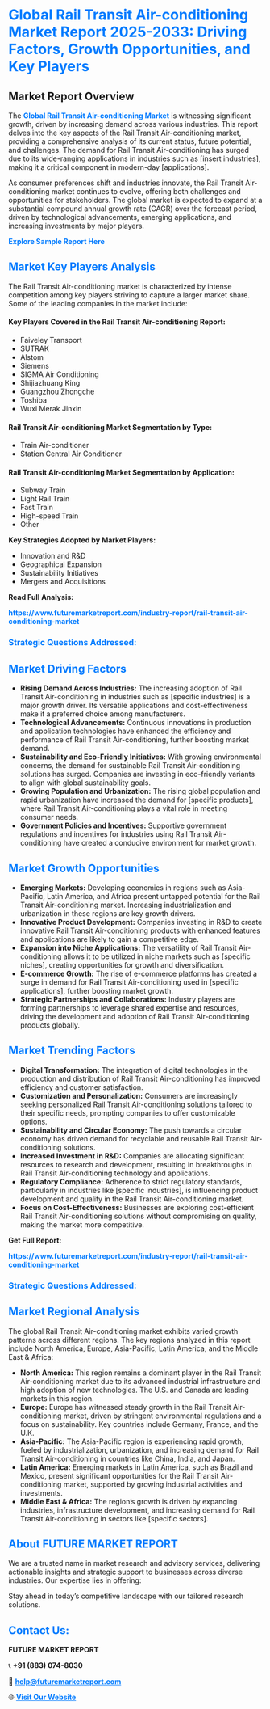 <h1 style="color: #007BFF;">Global Rail Transit Air-conditioning Market Report 2025-2033: Driving Factors, Growth Opportunities, and Key Players</h1>

<section id="overview">
<h2>Market Report Overview</h2>
<p>The <a href="https://www.futuremarketreport.com/industry-report/rail-transit-air-conditioning-market" style="color: #007BFF; text-decoration: none;"><strong>Global Rail Transit Air-conditioning Market</strong></a> is witnessing significant growth, driven by increasing demand across various industries. This report delves into the key aspects of the Rail Transit Air-conditioning market, providing a comprehensive analysis of its current status, future potential, and challenges. The demand for Rail Transit Air-conditioning has surged due to its wide-ranging applications in industries such as [insert industries], making it a critical component in modern-day [applications].</p>
<p>As consumer preferences shift and industries innovate, the Rail Transit Air-conditioning market continues to evolve, offering both challenges and opportunities for stakeholders. The global market is expected to expand at a substantial compound annual growth rate (CAGR) over the forecast period, driven by technological advancements, emerging applications, and increasing investments by major players.</p>
</section>

<section id="overview">
<p><a href="https://www.futuremarketreport.com/request-sample/reportId=52078" style="color: #007BFF; text-decoration: none;"><strong>Explore Sample Report Here</strong></a></p>
</section>

<section id="key-players">
<h2 style="color: #007BFF;">Market Key Players Analysis</h2>
<p>The Rail Transit Air-conditioning market is characterized by intense competition among key players striving to capture a larger market share. Some of the leading companies in the market include:</p>
<h4>Key Players Covered in the Rail Transit Air-conditioning Report:</h4>
<ul><li>Faiveley Transport</li><li>SUTRAK</li><li>Alstom</li><li>Siemens</li><li>SIGMA Air Conditioning</li><li>Shijiazhuang King</li><li>Guangzhou Zhongche</li><li>Toshiba</li><li>Wuxi Merak Jinxin</li></ul>
<h4>Rail Transit Air-conditioning Market Segmentation by Type:</h4>
<ul><li>Train Air-conditioner</li><li>Station Central Air Conditioner</li></ul>

<h4>Rail Transit Air-conditioning Market Segmentation by Application:</h4>
<ul><li>Subway Train</li><li>Light Rail Train</li><li>Fast Train</li><li>High-speed Train</li><li>Other</li></ul>
<p><strong>Key Strategies Adopted by Market Players:</strong></p>
<ul>
<li>Innovation and R&D</li>
<li>Geographical Expansion</li>
<li>Sustainability Initiatives</li>
<li>Mergers and Acquisitions</li>
</ul>
</section>

<section>
<p><strong>Read Full Analysis: </strong></p><a href="https://www.futuremarketreport.com/industry-report/rail-transit-air-conditioning-market" style="color: #007BFF; text-decoration: none;"><strong>https://www.futuremarketreport.com/industry-report/rail-transit-air-conditioning-market</strong></a>
<h3 style="color: #007BFF;">Strategic Questions Addressed:</h3>
</section>

<section id="driving-factors">
<h2 style="color: #007BFF;">Market Driving Factors</h2>
<ul>
<li><strong>Rising Demand Across Industries:</strong> The increasing adoption of Rail Transit Air-conditioning in industries such as [specific industries] is a major growth driver. Its versatile applications and cost-effectiveness make it a preferred choice among manufacturers.</li>
<li><strong>Technological Advancements:</strong> Continuous innovations in production and application technologies have enhanced the efficiency and performance of Rail Transit Air-conditioning, further boosting market demand.</li>
<li><strong>Sustainability and Eco-Friendly Initiatives:</strong> With growing environmental concerns, the demand for sustainable Rail Transit Air-conditioning solutions has surged. Companies are investing in eco-friendly variants to align with global sustainability goals.</li>
<li><strong>Growing Population and Urbanization:</strong> The rising global population and rapid urbanization have increased the demand for [specific products], where Rail Transit Air-conditioning plays a vital role in meeting consumer needs.</li>
<li><strong>Government Policies and Incentives:</strong> Supportive government regulations and incentives for industries using Rail Transit Air-conditioning have created a conducive environment for market growth.</li>
</ul>
</section>

<section id="growth-opportunities">
<h2 style="color: #007BFF;">Market Growth Opportunities</h2>
<ul>
<li><strong>Emerging Markets:</strong> Developing economies in regions such as Asia-Pacific, Latin America, and Africa present untapped potential for the Rail Transit Air-conditioning market. Increasing industrialization and urbanization in these regions are key growth drivers.</li>
<li><strong>Innovative Product Development:</strong> Companies investing in R&D to create innovative Rail Transit Air-conditioning products with enhanced features and applications are likely to gain a competitive edge.</li>
<li><strong>Expansion into Niche Applications:</strong> The versatility of Rail Transit Air-conditioning allows it to be utilized in niche markets such as [specific niches], creating opportunities for growth and diversification.</li>
<li><strong>E-commerce Growth:</strong> The rise of e-commerce platforms has created a surge in demand for Rail Transit Air-conditioning used in [specific applications], further boosting market growth.</li>
<li><strong>Strategic Partnerships and Collaborations:</strong> Industry players are forming partnerships to leverage shared expertise and resources, driving the development and adoption of Rail Transit Air-conditioning products globally.</li>
</ul>
</section>

<section id="trending-factors">
<h2 style="color: #007BFF;">Market Trending Factors</h2>
<ul>
<li><strong>Digital Transformation:</strong> The integration of digital technologies in the production and distribution of Rail Transit Air-conditioning has improved efficiency and customer satisfaction.</li>
<li><strong>Customization and Personalization:</strong> Consumers are increasingly seeking personalized Rail Transit Air-conditioning solutions tailored to their specific needs, prompting companies to offer customizable options.</li>
<li><strong>Sustainability and Circular Economy:</strong> The push towards a circular economy has driven demand for recyclable and reusable Rail Transit Air-conditioning solutions.</li>
<li><strong>Increased Investment in R&D:</strong> Companies are allocating significant resources to research and development, resulting in breakthroughs in Rail Transit Air-conditioning technology and applications.</li>
<li><strong>Regulatory Compliance:</strong> Adherence to strict regulatory standards, particularly in industries like [specific industries], is influencing product development and quality in the Rail Transit Air-conditioning market.</li>
<li><strong>Focus on Cost-Effectiveness:</strong> Businesses are exploring cost-efficient Rail Transit Air-conditioning solutions without compromising on quality, making the market more competitive.</li>
</ul>
</section>

<section>
<p><strong>Get Full Report: </strong></p><a href="https://www.futuremarketreport.com/industry-report/rail-transit-air-conditioning-market" style="color: #007BFF; text-decoration: none;"><strong>https://www.futuremarketreport.com/industry-report/rail-transit-air-conditioning-market</strong></a>
<h3 style="color: #007BFF;">Strategic Questions Addressed:</h3>
</section>


<section id="regional-analysis">
<h2 style="color: #007BFF;">Market Regional Analysis</h2>
<p>The global Rail Transit Air-conditioning market exhibits varied growth patterns across different regions. The key regions analyzed in this report include North America, Europe, Asia-Pacific, Latin America, and the Middle East & Africa:</p>
<ul>
<li><strong>North America:</strong> This region remains a dominant player in the Rail Transit Air-conditioning market due to its advanced industrial infrastructure and high adoption of new technologies. The U.S. and Canada are leading markets in this region.</li>
<li><strong>Europe:</strong> Europe has witnessed steady growth in the Rail Transit Air-conditioning market, driven by stringent environmental regulations and a focus on sustainability. Key countries include Germany, France, and the U.K.</li>
<li><strong>Asia-Pacific:</strong> The Asia-Pacific region is experiencing rapid growth, fueled by industrialization, urbanization, and increasing demand for Rail Transit Air-conditioning in countries like China, India, and Japan.</li>
<li><strong>Latin America:</strong> Emerging markets in Latin America, such as Brazil and Mexico, present significant opportunities for the Rail Transit Air-conditioning market, supported by growing industrial activities and investments.</li>
<li><strong>Middle East & Africa:</strong> The region’s growth is driven by expanding industries, infrastructure development, and increasing demand for Rail Transit Air-conditioning in sectors like [specific sectors].</li>
</ul>
</section>

<footer>
<h2 style="color: #007BFF;">About FUTURE MARKET REPORT</h2>
<p>We are a trusted name in market research and advisory services, delivering actionable insights and strategic support to businesses across diverse industries. Our expertise lies in offering:</p>

<p>Stay ahead in today’s competitive landscape with our tailored research solutions.</p>

<h2 style="color: #007BFF;">Contact Us:</h2>
<p><strong>FUTURE MARKET REPORT</strong></p>
<p>📞 <strong>+91 (883) 074-8030</strong></p>
<p>📧 <strong><a href="mailto:help@futuremarketreport.com" style="color: #007BFF;">help@futuremarketreport.com</a></strong></p>
<p>🌐 <strong><a href="https://www.futuremarketreport.com/" style="color: #007BFF;">Visit Our Website</a></strong></p>
</footer>